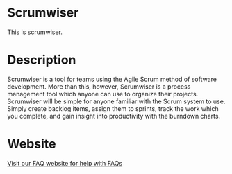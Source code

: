 # Scrumwiser
 This is scrumwiser.

# Description
Scrumwiser is a tool for teams using the Agile Scrum method of software development. More than this, however, Scrumwiser is a process management tool which anyone can use to organize their projects. Scrumwiser will be simple for anyone familiar with the Scrum system to use. Simply create backlog items, assign them to sprints, track the work which you complete, and gain insight into productivity with the burndown charts. 

# Website
[Visit our FAQ website for help with FAQs](https://scrumwisercustomer.wixsite.com/scrumwiser-faq)

